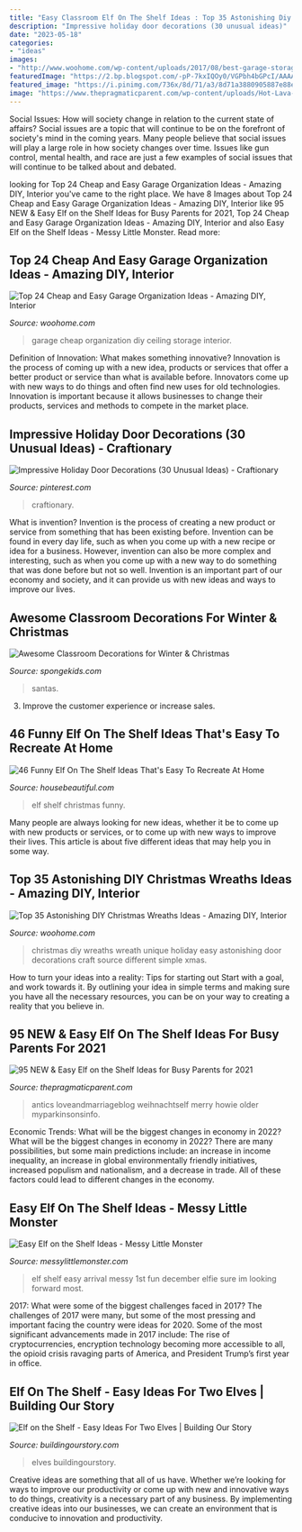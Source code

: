 ```yaml
---
title: "Easy Classroom Elf On The Shelf Ideas : Top 35 Astonishing Diy Christmas Wreaths Ideas"
description: "Impressive holiday door decorations (30 unusual ideas)"
date: "2023-05-18"
categories:
- "ideas"
images:
- "http://www.woohome.com/wp-content/uploads/2017/08/best-garage-storage-ideas-22.jpg"
featuredImage: "https://2.bp.blogspot.com/-pP-7kxIQOy0/VGPbh4bGPcI/AAAAAAAABFk/JH7WeOQL_Rk/s640/1500975_10151925407443089_1180067593_o.jpg"
featured_image: "https://i.pinimg.com/736x/8d/71/a3/8d71a3880905887e88e3a33c3e091fae.jpg"
image: "https://www.thepragmaticparent.com/wp-content/uploads/Hot-Lava-Elf-on-the-Shelf.jpg"
---
```



Social Issues: How will society change in relation to the current state of affairs?
Social issues are a topic that will continue to be on the forefront of society's mind in the coming years. Many people believe that social issues will play a large role in how society changes over time. Issues like gun control, mental health, and race are just a few examples of social issues that will continue to be talked about and debated.

	

		
looking for Top 24 Cheap and Easy Garage Organization Ideas - Amazing DIY, Interior you've came to the right place. We have 8 Images about Top 24 Cheap and Easy Garage Organization Ideas - Amazing DIY, Interior like 95 NEW &amp; Easy Elf on the Shelf Ideas for Busy Parents for 2021, Top 24 Cheap and Easy Garage Organization Ideas - Amazing DIY, Interior and also Easy Elf on the Shelf Ideas - Messy Little Monster. Read more:
		
    
## Top 24 Cheap And Easy Garage Organization Ideas - Amazing DIY, Interior

<img loading=lazy src="http://www.woohome.com/wp-content/uploads/2017/08/best-garage-storage-ideas-22.jpg" onerror="this.onerror=null;this.src='https://tse3.mm.bing.net/th?id=OIP.qKqF3a0PeLphi-vk87zRCACwFh&amp;pid=15.1';" alt="Top 24 Cheap and Easy Garage Organization Ideas - Amazing DIY, Interior">

_Source: woohome.com_

>garage cheap organization diy ceiling storage interior. 

	

Definition of Innovation: What makes something innovative?
Innovation is the process of coming up with a new idea, products or services that offer a better product or service than what is available before. Innovators come up with new ways to do things and often find new uses for old technologies. Innovation is important because it allows businesses to change their products, services and methods to compete in the market place.

    
## Impressive Holiday Door Decorations (30 Unusual Ideas) - Craftionary

<img loading=lazy src="https://i.pinimg.com/736x/8d/71/a3/8d71a3880905887e88e3a33c3e091fae.jpg" onerror="this.onerror=null;this.src='https://tse4.mm.bing.net/th?id=OIP.vlOppGjoZYYlVphL6GmnWgHaPN&amp;pid=15.1';" alt="Impressive Holiday Door Decorations (30 Unusual Ideas) - Craftionary">

_Source: pinterest.com_

>craftionary. 

	

What is invention?
Invention is the process of creating a new product or service from something that has been existing before. Invention can be found in every day life, such as when you come up with a new recipe or idea for a business. However, invention can also be more complex and interesting, such as when you come up with a new way to do something that was done before but not so well. Invention is an important part of our economy and society, and it can provide us with new ideas and ways to improve our lives.

    
## Awesome Classroom Decorations For Winter &amp; Christmas

<img loading=lazy src="https://spongekids.com/wp-content/uploads/2016/11/christmas-bulletin-board/9-christmas-bulletin-board-ideas.jpg" onerror="this.onerror=null;this.src='https://tse1.mm.bing.net/th?id=OIP.EYO-Go1hW4cwvbyYw4o5LAHaKv&amp;pid=15.1';" alt="Awesome Classroom Decorations for Winter &amp; Christmas">

_Source: spongekids.com_

>santas. 

	

3. Improve the customer experience or increase sales.

    
## 46 Funny Elf On The Shelf Ideas That&#039;s Easy To Recreate At Home

<img loading=lazy src="https://hips.hearstapps.com/hmg-prod.s3.amazonaws.com/images/elf-on-the-shelf-a-christmas-tradition-1575199156.jpg?crop=0.894xw:0.447xh;0.0994xw,0.0881xh&amp;resize=1200:*" onerror="this.onerror=null;this.src='https://tse4.mm.bing.net/th?id=OIP.8rXwmv1x2Mpx46Qj10jrVQHaDt&amp;pid=15.1';" alt="46 Funny Elf On The Shelf Ideas That&#039;s Easy To Recreate At Home">

_Source: housebeautiful.com_

>elf shelf christmas funny. 

	

Many people are always looking for new ideas, whether it be to come up with new products or services, or to come up with new ways to improve their lives. This article is about five different ideas that may help you in some way.

    
## Top 35 Astonishing DIY Christmas Wreaths Ideas - Amazing DIY, Interior

<img loading=lazy src="http://www.woohome.com/wp-content/uploads/2013/12/DIY-Christmas-Wreath-12.jpg" onerror="this.onerror=null;this.src='https://tse1.mm.bing.net/th?id=OIP.r2gA9MkyugEi22Ivdq-GYgHaJ4&amp;pid=15.1';" alt="Top 35 Astonishing DIY Christmas Wreaths Ideas - Amazing DIY, Interior">

_Source: woohome.com_

>christmas diy wreaths wreath unique holiday easy astonishing door decorations craft source different simple xmas. 

	

How to turn your ideas into a reality: Tips for starting out
Start with a goal, and work towards it. By outlining your idea in simple terms and making sure you have all the necessary resources, you can be on your way to creating a reality that you believe in.

    
## 95 NEW &amp; Easy Elf On The Shelf Ideas For Busy Parents For 2021

<img loading=lazy src="https://www.thepragmaticparent.com/wp-content/uploads/Hot-Lava-Elf-on-the-Shelf.jpg" onerror="this.onerror=null;this.src='https://tse3.mm.bing.net/th?id=OIP.R-4iv9lWVSTxr5Y3TEE_oAHaJ4&amp;pid=15.1';" alt="95 NEW &amp; Easy Elf on the Shelf Ideas for Busy Parents for 2021">

_Source: thepragmaticparent.com_

>antics loveandmarriageblog weihnachtself merry howie older myparkinsonsinfo. 

	

Economic Trends: What will be the biggest changes in economy in 2022?
What will be the biggest changes in economy in 2022? There are many possibilities, but some main predictions include: an increase in income inequality, an increase in global environmentally friendly initiatives, increased populism and nationalism, and a decrease in trade. All of these factors could lead to different changes in the economy.

    
## Easy Elf On The Shelf Ideas - Messy Little Monster

<img loading=lazy src="https://2.bp.blogspot.com/-pP-7kxIQOy0/VGPbh4bGPcI/AAAAAAAABFk/JH7WeOQL_Rk/s640/1500975_10151925407443089_1180067593_o.jpg" onerror="this.onerror=null;this.src='https://tse2.mm.bing.net/th?id=OIP.me5Pl5oTLY7SQXDHH8ZYqAHaJ4&amp;pid=15.1';" alt="Easy Elf on the Shelf Ideas - Messy Little Monster">

_Source: messylittlemonster.com_

>elf shelf easy arrival messy 1st fun december elfie sure im looking forward most. 

	

2017: What were some of the biggest challenges faced in 2017?
The challenges of 2017 were many, but some of the most pressing and important facing the country were ideas for 2020. Some of the most significant advancements made in 2017 include: The rise of cryptocurrencies, encryption technology becoming more accessible to all, the opioid crisis ravaging parts of America, and President Trump’s first year in office.

    
## Elf On The Shelf - Easy Ideas For Two Elves | Building Our Story

<img loading=lazy src="https://buildingourstory.com/wp-content/uploads/2014/12/photo12-3.jpg" onerror="this.onerror=null;this.src='https://tse1.mm.bing.net/th?id=OIP.T6WTviVNNFB4toU6TpBBnQHaJ4&amp;pid=15.1';" alt="Elf on the Shelf - Easy Ideas For Two Elves | Building Our Story">

_Source: buildingourstory.com_

>elves buildingourstory. 

	

Creative ideas are something that all of us have. Whether we’re looking for ways to improve our productivity or come up with new and innovative ways to do things, creativity is a necessary part of any business. By implementing creative ideas into our businesses, we can create an environment that is conducive to innovation and productivity.

